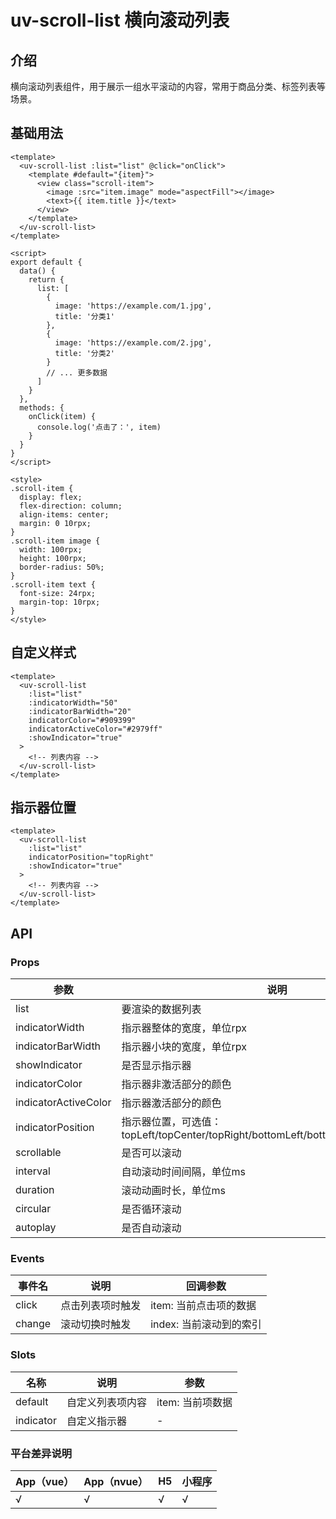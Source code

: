 # uv-scroll-list 横向滚动列表

## 介绍

横向滚动列表组件，用于展示一组水平滚动的内容，常用于商品分类、标签列表等场景。

## 基础用法

```vue
<template>
  <uv-scroll-list :list="list" @click="onClick">
    <template #default="{item}">
      <view class="scroll-item">
        <image :src="item.image" mode="aspectFill"></image>
        <text>{{ item.title }}</text>
      </view>
    </template>
  </uv-scroll-list>
</template>

<script>
export default {
  data() {
    return {
      list: [
        {
          image: 'https://example.com/1.jpg',
          title: '分类1'
        },
        {
          image: 'https://example.com/2.jpg',
          title: '分类2'
        }
        // ... 更多数据
      ]
    }
  },
  methods: {
    onClick(item) {
      console.log('点击了：', item)
    }
  }
}
</script>

<style>
.scroll-item {
  display: flex;
  flex-direction: column;
  align-items: center;
  margin: 0 10rpx;
}
.scroll-item image {
  width: 100rpx;
  height: 100rpx;
  border-radius: 50%;
}
.scroll-item text {
  font-size: 24rpx;
  margin-top: 10rpx;
}
</style>
```

## 自定义样式

```vue
<template>
  <uv-scroll-list
    :list="list"
    :indicatorWidth="50"
    :indicatorBarWidth="20"
    indicatorColor="#909399"
    indicatorActiveColor="#2979ff"
    :showIndicator="true"
  >
    <!-- 列表内容 -->
  </uv-scroll-list>
</template>
```

## 指示器位置

```vue
<template>
  <uv-scroll-list
    :list="list"
    indicatorPosition="topRight"
    :showIndicator="true"
  >
    <!-- 列表内容 -->
  </uv-scroll-list>
</template>
```

## API

### Props

| 参数 | 说明 | 类型 | 默认值 |
|------|------|------|--------|
| list | 要渲染的数据列表 | Array | [] |
| indicatorWidth | 指示器整体的宽度，单位rpx | Number | 100 |
| indicatorBarWidth | 指示器小块的宽度，单位rpx | Number | 30 |
| showIndicator | 是否显示指示器 | Boolean | false |
| indicatorColor | 指示器非激活部分的颜色 | String | '#f2f2f2' |
| indicatorActiveColor | 指示器激活部分的颜色 | String | '#2979ff' |
| indicatorPosition | 指示器位置，可选值：topLeft/topCenter/topRight/bottomLeft/bottomCenter/bottomRight | String | 'bottomCenter' |
| scrollable | 是否可以滚动 | Boolean | true |
| interval | 自动滚动时间间隔，单位ms | Number | 3000 |
| duration | 滚动动画时长，单位ms | Number | 300 |
| circular | 是否循环滚动 | Boolean | false |
| autoplay | 是否自动滚动 | Boolean | false |

### Events

| 事件名 | 说明 | 回调参数 |
|--------|------|----------|
| click | 点击列表项时触发 | item: 当前点击项的数据 |
| change | 滚动切换时触发 | index: 当前滚动到的索引 |

### Slots

| 名称 | 说明 | 参数 |
|------|------|------|
| default | 自定义列表项内容 | item: 当前项数据 |
| indicator | 自定义指示器 | - |

### 平台差异说明

| App（vue） | App（nvue） | H5 | 小程序 |
|------------|-------------|----|----|
| √ | √ | √ | √ | 